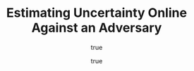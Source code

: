 ---
arxiv: 1607.03594
author:
- family: Kuleshov
  given: Volodymyr
- family: Ermon
  given: Stefano
layout: refuses
section: pre
title: Estimating Uncertainty Online Against an Adversary
---